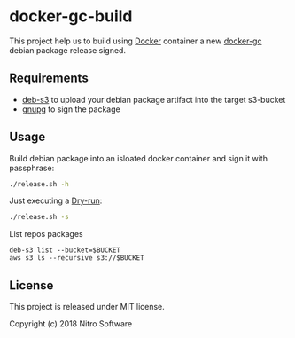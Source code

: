 # docker-gc-build

This project help us to build using [Docker][1] container a new [docker-gc][2] debian package release
signed.

## Requirements

- [deb-s3](/krobertson/deb-s3) to upload your debian package artifact into the target s3-bucket
- [gnupg](https://formulae.brew.sh/formula/gnupg) to sign the package

## Usage

Build debian package into an isloated docker container and sign it with
passphrase:

```sh
./release.sh -h
```

Just executing a [Dry-run](https://en.wikipedia.org/wiki/Dry_run_(testing)):

```sh
./release.sh -s
```

List repos packages
```
deb-s3 list --bucket=$BUCKET
aws s3 ls --recursive s3://$BUCKET
```

## License

This project is released under MIT license.

Copyright (c) 2018 Nitro Software

[1]: https://www.docker.com/resources/what-container
[2]: https://github.com/spotify/docker-gc
